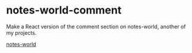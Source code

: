 # notes-world-comment
Make a React version of the comment section on notes-world, another of my projects.

[notes-world](https://github.com/muremwa/notes-world.git)

